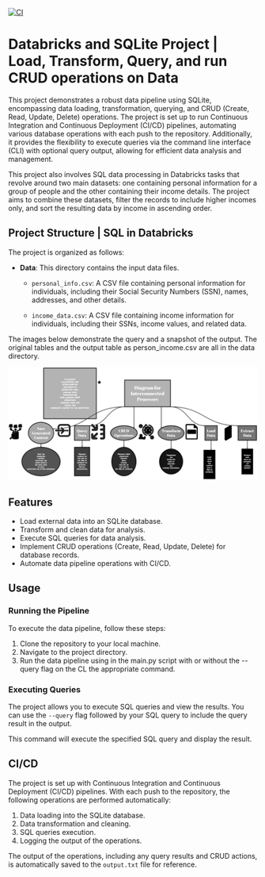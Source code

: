 [![CI](https://github.com/nogibjj/SQL-Database-Operations-with-Python-Script-Osama/actions/workflows/cicd.yml/badge.svg)](https://github.com/nogibjj/SQL-Database-Operations-with-Python-Script-Osama/actions/workflows/cicd.yml)

# Databricks and SQLite Project | Load, Transform, Query, and run CRUD operations on Data

This project demonstrates a robust data pipeline using SQLite, encompassing data loading, transformation, querying, and CRUD (Create, Read, Update, Delete) operations. The project is set up to run Continuous Integration and Continuous Deployment (CI/CD) pipelines, automating various database operations with each push to the repository. Additionally, it provides the flexibility to execute queries via the command line interface (CLI) with optional query output, allowing for efficient data analysis and management.

This project also involves SQL data processing in Databricks tasks that revolve around two main datasets: one containing personal information for a group of people and the other containing their income details. The project aims to combine these datasets, filter the records to include higher incomes only, and sort the resulting data by income in ascending order.

## Project Structure | SQL in Databricks

The project is organized as follows:

- **Data**: This directory contains the input data files.

  - `personal_info.csv`: A CSV file containing personal information for individuals, including their Social Security Numbers (SSN), names, addresses, and other details.

  - `income_data.csv`: A CSV file containing income information for individuals, including their SSNs, income values, and related data.
 
The images below demonstrate the query and a snapshot of the output. The original tables and the output table as person_income.csv are all in the data directory.


![Alt Text](pipeline.png)


## Features

- Load external data into an SQLite database.
- Transform and clean data for analysis.
- Execute SQL queries for data analysis.
- Implement CRUD operations (Create, Read, Update, Delete) for database records.
- Automate data pipeline operations with CI/CD.

## Usage

### Running the Pipeline

To execute the data pipeline, follow these steps:

1. Clone the repository to your local machine.
2. Navigate to the project directory.
3. Run the data pipeline using in the main.py script with or without the --query flag on the CL the appropriate command.

### Executing Queries

The project allows you to execute SQL queries and view the results. You can use the `--query` flag followed by your SQL query to include the query result in the output.

This command will execute the specified SQL query and display the result.

## CI/CD

The project is set up with Continuous Integration and Continuous Deployment (CI/CD) pipelines. With each push to the repository, the following operations are performed automatically:

1. Data loading into the SQLite database.
2. Data transformation and cleaning.
3. SQL queries execution.
4. Logging the output of the operations.

The output of the operations, including any query results and CRUD actions, is automatically saved to the `output.txt` file for reference.
